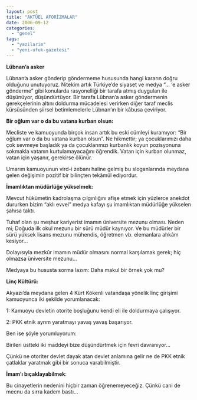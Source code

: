 ```yaml
---
layout: post
title: "AKTÜEL AFORİZMALAR"
date: 2006-09-12
categories: 
  - "genel"
tags: 
  - "yazilarim"
  - "yeni-ufuk-gazetesi"
---
```


**Lübnan’a asker**

Lübnan’a asker gönderip göndermeme hususunda hangi kararın doğru olduğunu unutuyoruz. Nitekim artık Türkiye’de siyaset ve medya “… ‘e asker gönderme” gibi konularda rasyonelliği bir tarafa atmış duyguları ile düşünüyor, düşündürtüyor. Bir tarafa Lübnan’a asker göndermenin gerekçelerinin altını doldurma mücadelesi verirken diğer taraf meclis kürsüsünden şiirsel betimlemelerle Lübnan’ın bir kâbusa çeviriyor.

**Bir oğlum var o da bu vatana kurban olsun:**

Mecliste ve kamuoyunda birçok insan artık bu eski cümleyi kuramıyor: “Bir oğlum var o da bu vatana kurban olsun”. Ne hikmettir; ya çocuklarımızı daha çok sevmeye başladık ya da çocuklarımızı kurbanlık koyun pozisyonuna sokmakla vatanın kurtulamayacağını öğrendik. Vatan için kurban olunmaz, vatan için yaşanır, gerekirse ölünür.

Umarım kamuoyunun vird-i zebanı haline gelmiş bu sloganlarında meydana gelen değişimin pozitif bir bilinçten tekâmül ediyordur.

**İmamlıktan müdürlüğe yükselmek:**

Mevcut hükümetin kadrolaşma çılgınlığını afişe etmek için yüzlerce anekdot dururken bizim “aklı evvel” medya kafayı şu imamlıktan müdürlüğe yükselen şahısa taktı.

Tuhaf olan şu meşhur kariyerist imamın üniversite mezunu olması. Neden mi; Doğuda ilk okul mezunu bir sürü müdür kaynıyor. Ve bu müdürler bir sürü yüksek lisans mezunu mühendis, öğretmen vb. elemanlara ahkâm kesiyor…

Dolayısıyla mezkûr imamın müdür olmasını normal karşılamak gerek; hiç olmazsa üniversite mezunu…

Medyaya bu hususta sorma lazım: Daha makul bir örnek yok mu?

**Linç Kültürü:**

Akyazı’da meydana gelen 4 Kürt Kökenli vatandaşa yönelik linç girişimi kamuoyunca iki şekilde yorumlanacak:

1: Kamuoyu devletin otorite boşluğunu kendi eli ile doldurmaya çalışıyor.

2: PKK etnik ayrım yaratmayı yavaş yavaş başarıyor.

Ben ise şöyle yorumluyorum:

Birileri üstteki iki maddeyi bize düşündürtmek için fevri davranıyor…

Çünkü ne otoriter devlet dayak atan devlet anlamına gelir ne de PKK etnik çatlaklar yaratmak gibi bir sonuca varabilmiştir.

**İmam’ı bıçaklayabilmek**:

Bu cinayetlerin nedenini hiçbir zaman öğrenemeyeceğiz. Çünkü cani de mecnu da sırra kadem bastı…
